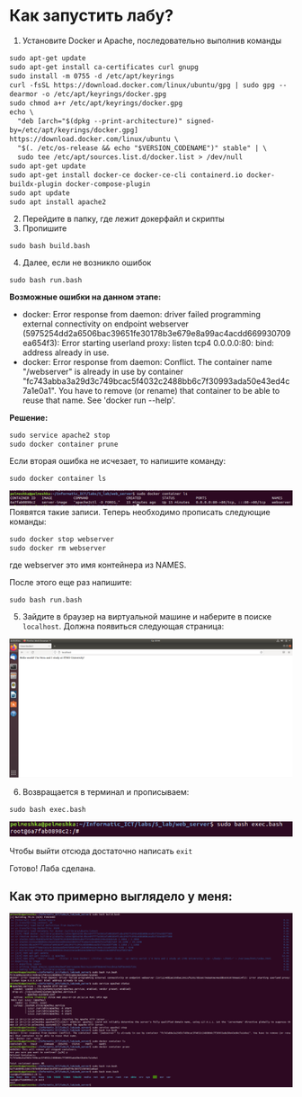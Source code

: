 # Как запустить лабу?
1) Установите Docker и Apache, последовательно выполнив команды

```
sudo apt-get update
sudo apt-get install ca-certificates curl gnupg
sudo install -m 0755 -d /etc/apt/keyrings
curl -fsSL https://download.docker.com/linux/ubuntu/gpg | sudo gpg --dearmor -o /etc/apt/keyrings/docker.gpg
sudo chmod a+r /etc/apt/keyrings/docker.gpg
echo \
  "deb [arch="$(dpkg --print-architecture)" signed-by=/etc/apt/keyrings/docker.gpg] https://download.docker.com/linux/ubuntu \
  "$(. /etc/os-release && echo "$VERSION_CODENAME")" stable" | \
  sudo tee /etc/apt/sources.list.d/docker.list > /dev/null
sudo apt-get update
sudo apt-get install docker-ce docker-ce-cli containerd.io docker-buildx-plugin docker-compose-plugin
sudo apt update
sudo apt install apache2
```

2) Перейдите в папку, где лежит докерфайл и скрипты
3) Пропишите
```
sudo bash build.bash
```
4) Далее, если не возникло ошибок
```
sudo bash run.bash
```
__Возможные ошибки на данном этапе:__

- docker: Error response from daemon: driver failed programming external connectivity on endpoint webserver (5975254dd2a6506bac39651fe30178b3e679e8a99ac4acdd669930709ea654f3): Error starting userland proxy: listen tcp4 0.0.0.0:80: bind: address already in use.
- docker: Error response from daemon: Conflict. The container name "/webserver" is already in use by container "fc743abba3a29d3c749bcac5f4032c2488bb6c7f30993ada50e43ed4c7a1e0a1". You have to remove (or rename) that container to be able to reuse that name.
See 'docker run --help'.

__Решение:__
```
sudo service apache2 stop
sudo docker container prune
```
Если вторая ошибка не исчезает, то напишите команду:
```
sudo docker container ls
```
![image](img/img0.png)
Появятся такие записи. Теперь необходимо прописать следующие команды:
```
sudo docker stop webserver
sudo docker rm webserver
```
где webserver это имя контейнера из NAMES.

После этого еще раз напишите:
```
sudo bash run.bash
```
5) Зайдите в браузер на виртуальной машине и наберите в поиске `localhost`. Должна появиться следующая страница:

![image](img/img1.png)

6) Возвращается в терминал и прописываем:
```
sudo bash exec.bash
```
![image](img/img2.png)

Чтобы выйти отсюда достаточно написать `exit`

Готово! Лаба сделана.

## Как это примерно выглядело у меня:

![pic](img/img3.png)
